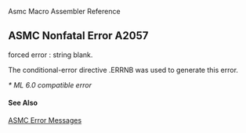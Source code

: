 Asmc Macro Assembler Reference

## ASMC Nonfatal Error A2057

forced error : string blank.

The conditional-error directive .ERRNB was used to generate this error.

_* ML 6.0 compatible error_

#### See Also

[ASMC Error Messages](readme.md)